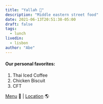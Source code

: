 ```yaml
---
title: "Yallah 🥗"
description: "Middle eastern street food"
date: 2021-06-13T20:51:38-05:00
draft: false
tags:
  - lunch
livedin:
  - lisbon
author: "Abe"
---
```


#### Our personal favorites:

1. Thai Iced Coffee
2. Chicken Biscuit
3. CFT

[Menu](https://www.betterhalfbar.com/menu) 📖  |  [Location](https://g.page/betterhalfbar?share) 🌎
